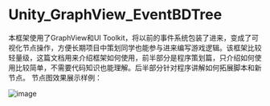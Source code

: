 # Unity_GraphView_EventBDTree

本框架使用了GraphView和UI Toolkit，将以前的事件系统包装了进来，变成了可视化节点操作，方便长期项目中策划同学也能参与进来编写游戏逻辑。该框架比较轻量级，这篇文档用来介绍框架如何使用，前半部分是程序策划篇，只介绍如何使用比较简单，不需要代码知识也能理解。后半部分针对程序讲解如何拓展脚本和新节点。
节点图效果展示样例：

![image](https://user-images.githubusercontent.com/74815734/208720653-3ed63df7-f126-44e5-ae75-46601ffdd39c.png)
